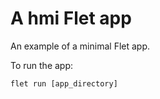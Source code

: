 # A hmi Flet app

An example of a minimal Flet app.

To run the app:

```
flet run [app_directory]
```